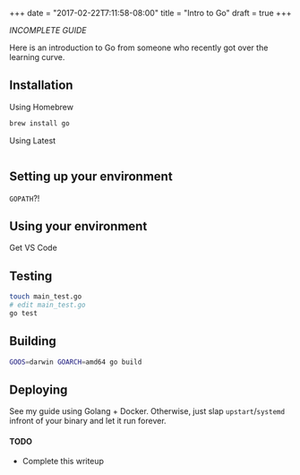 +++
date = "2017-02-22T7:11:58-08:00"
title = "Intro to Go"
draft = true
+++

*INCOMPLETE GUIDE*

Here is an introduction to Go from someone who recently got over the learning curve. 

## Installation

Using Homebrew

```sh
brew install go
```

Using Latest

```sh

```

## Setting up your environment

`GOPATH`?!

## Using your environment

Get VS Code

## Testing

```sh
touch main_test.go
# edit main_test.go
go test
```

## Building

```sh
GOOS=darwin GOARCH=amd64 go build
```

## Deploying

See my guide using Golang + Docker. Otherwise, just slap `upstart`/`systemd` infront of your binary and let it run forever.

#### TODO

- Complete this writeup
